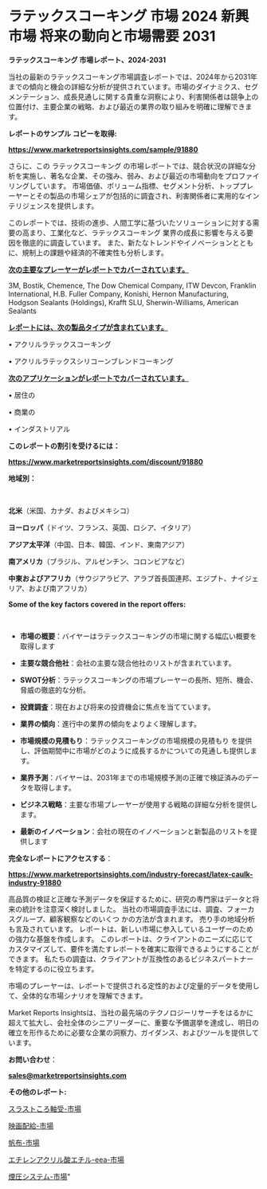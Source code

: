 # ラテックスコーキング 市場 2024 新興市場 将来の動向と市場需要 2031

<strong>ラテックスコーキング 市場レポート、2024-2031</strong>

当社の最新のラテックスコーキング市場調査レポートでは、2024年から2031年までの傾向と機会の詳細な分析が提供されています。市場のダイナミクス、セグメンテーション、成長見通しに関する貴重な洞察により、利害関係者は競争上の位置付け、主要企業の戦略、および最近の業界の取り組みを明確に理解できます。



<strong>レポートのサンプル コピーを取得:</strong> <a href=https://www.marketreportsinsights.com/sample/91880>

<strong><u>https://www.marketreportsinsights.com/sample/91880</u></strong></a>

さらに、この ラテックスコーキング の市場レポートでは、競合状況の詳細な分析を実施し、著名な企業、その強み、弱み、および最近の市場動向をプロファイリングしています。 市場価値、ボリューム指標、セグメント分析、トッププレーヤーとその製品の市場シェアが包括的に調査され、利害関係者に実用的なインテリジェンスを提供します。

このレポートでは、技術の進歩、人間工学に基づいたソリューションに対する需要の高まり、工業化など、ラテックスコーキング 業界の成長に影響を与える要因を徹底的に調査しています。 また、新たなトレンドやイノベーションとともに、規制上の課題や経済的不確実性も分析します。



<strong><u>次の主要なプレーヤーがレポートでカバーされています。</u></strong>

3M, Bostik, Chemence, The Dow Chemical Company, ITW Devcon, Franklin International, H.B. Fuller Company, Konishi, Hernon Manufacturing, Hodgson Sealants (Holdings), Krafft SLU, Sherwin-Williams, American Sealants



<strong><u><b>レポートには、次の製品タイプが含まれています。</b></u></strong>

• アクリルラテックスコーキング

• アクリルラテックスシリコーンブレンドコーキング



<strong><u><b>次のアプリケーションがレポートでカバーされています。</b></u></strong>

• 居住の

• 商業の

• インダストリアル



<strong><b>このレポートの割引を受けるには：</b></strong>

<a href=https://www.marketreportsinsights.com/discount/91880>

<strong><u>https://www.marketreportsinsights.com/discount/91880</u></strong></a>



<strong>地域別：</strong>

<strong> </strong>



<strong>北米</strong>（米国、カナダ、およびメキシコ）



<strong>ヨーロッパ</strong>（ドイツ、フランス、英国、ロシア、イタリア）



<strong>アジア太平洋</strong>（中国、日本、韓国、インド、東南アジア）



<strong>南アメリカ</strong>（ブラジル、アルゼンチン、コロンビアなど）



<strong>中東およびアフリカ</strong>（サウジアラビア、アラブ首長国連邦、エジプト、ナイジェリア、および南アフリカ）



<strong>Some of the key factors covered in the report offers:</strong>

<strong> </strong>
<ul>
  <li>

<strong>市場の概要</strong>：バイヤーはラテックスコーキングの市場に関する幅広い概要を取得します</li>
  <li>

<strong>主要な競合他社</strong>：会社の主要な競合他社のリストが含まれています。</li>
  <li>

<strong>SWOT分析</strong>：ラテックスコーキングの市場プレーヤーの長所、短所、機会、脅威の徹底的な分析。</li>
  <li>

<strong>投資調査</strong>：現在および将来の投資機会に焦点を当てています。</li>
  <li>

<strong>業界の傾向</strong>：進行中の業界の傾向をよりよく理解します。</li>
  <li>

<strong>市場規模の見積もり</strong>：ラテックスコーキングの市場規模の見積もり を提供し、評価期間中に市場がどのように成長するかについての見通しも提供します。</li>
  <li>

<strong>業界予測</strong>：バイヤーは、2031年までの市場規模予測の正確で検証済みのデータを取得します。</li>
  <li>

<strong>ビジネス戦略</strong>：主要な市場プレーヤーが使用する戦略の詳細な分析を提供します。</li>
  <li>

<strong>最新のイノベーション</strong>：会社の現在のイノベーションと新製品のリストを提供します</li>
</ul>


<strong>完全なレポートにアクセスする</strong>：

<a href=https://www.marketreportsinsights.com/industry-forecast/latex-caulk-industry-91880>

<strong><u>https://www.marketreportsinsights.com/industry-forecast/latex-caulk-industry-91880</u></strong></a>

高品質の検証と正確な予測データを保証するために、研究の専門家はデータと将来の統計を注意深く検討しました。 当社の市場調査手法には、調査、フォーカスグループ、顧客観察などのいくつ かの方法が含まれます。 売り手の地域分析も言及されています。 レポートは、新しい市場に参入しているユーザーのための強力な基盤を作成します。 このレポートは、クライアントのニーズに応じてカスタマイズして、要件を満たすレポートを確実に取得できるようにすることができます。 私たちの調査は、クライアントが互換性のあるビジネスパートナーを特定するのに役立ちます。

市場のプレーヤーは、レポートで提供される定性的および定量的データを使用して、全体的な市場シナリオを理解できます。

Market Reports Insightsは、当社の最先端のテクノロジーリサーチをはるかに超えて拡大し、会社全体のシニアリーダーに、重要な予備選挙を達成し、明日の確立を形作るために必要な企業の洞察力、ガイダンス、およびツールを提供しています。



<strong><b>お問い合わせ</b></strong>：

<a href=mailto:sales@marketreportsinsights.com>

<strong><u>sales@marketreportsinsights.com</u></strong></a>



<strong>その他のレポート:</strong>

<a href=https://www.linkedin.com/pulse/スラストころ軸受-市場-2023-新興市場-将来の動向と市場需要-2030-liyaf/>スラストころ軸受-市場</a>

<a href=https://www.linkedin.com/pulse/映画配給-市場-2023-総利益と主要ベンダー-2030-trend-tracking-toolbox-24-analysis-y3zdf/>映画配給-市場</a>

<a href=https://www.linkedin.com/pulse/帆布-市場-2023-新興市場-将来の動向と市場需要-2030-consumer-connection-collective-360-hex1c/>帆布-市場</a>

<a href=https://www.linkedin.com/pulse/エチレンアクリル酸エチル-eea-市場-2023-最新の-cagr-および成長分析-2030-pr-news-hub-k1x9f/>エチレンアクリル酸エチル-eea-市場</a>

<a href=https://www.linkedin.com/pulse/煙圧システム-市場-2023-収益と成長ドライバー-2030-analytics-achievers-24-analysis-xdevf/>煙圧システム-市場</a>"
